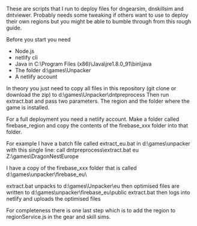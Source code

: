 These are scripts that I run to deploy files for dngearsim, dnskillsim and dntviewer.
Probably needs some tweaking if others want to use to deploy their own regions but you might be able to bumble through from this rough guide.

Before you start you need
* Node.js
* netlify cli
* Java in C:\Program Files (x86)\Java\jre1.8.0_91\bin\java
* The folder d:\games\Unpacker
* A netlify account

In theory you just need to copy all files in this repository (git clone or download the zip) to d:\games\Unpacker\dntpreprocess Then run extract.bat and pass two parameters. The region and the folder where the game is installed.

For a full deployment you need a netlify account. Make a folder called firebase_region and copy the contents of the firebase_xxx folder into that folder.


For example I have a batch file called extract_eu.bat in d:\games\unpacker with this single line:
call dntpreprocess\extract.bat eu Z:\games\DragonNestEurope

I have a copy of the firebase_xxx folder that is called d:\games\unpacker\firebase_eu\

extract.bat unpacks to d:\games\Unpacker\eu then optimised files are written to d:\games\unpacker\firebase_eu\public
extract.bat then logs into netlify and uploads the optimised files

For completeness there is one last step which is to add the region to regionService.js in the gear and skill sims.